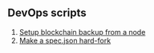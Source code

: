 ## DevOps scripts

1. [Setup blockchain backup from a node](./docs/Blockchain-backup.md)
2. [Make a spec.json hard-fork](./docs/Spec-hardforck.md)
